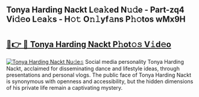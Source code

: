 ## Tonya Harding Nackt L𝚎a𝚔ed N𝚞𝚍e - Part-zq4 Vi𝚍𝚎o L𝚎a𝚔s - H𝚘𝚝 O𝚗𝚕yf𝚊ns P𝚑𝚘tos wMx9H

# <h2><a href="http://kf3gtk.oniu.top/?m=Tonya+Harding+Nackt">🔗👉 🔴 Tonya Harding Nackt P𝚑ot𝚘𝚜 V𝚒d𝚎o</a></h2>

[![Tonya Harding Nackt Nu𝚍e𝚜](https://i.imgur.com/0qMVB7G.gif)](http://kf3gtk.oniu.top/?m=Tonya+Harding+Nackt)
Social media personality Tonya Harding Nackt, acclaimed for disseminating dance and lifestyle ideas, through presentations and personal vlogs. The public face of Tonya Harding Nackt is synonymous with openness and accessibility, but the hidden dimensions of his private life remain a captivating mystery.  
